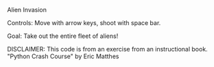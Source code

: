 Alien Invasion

Controls: Move with arrow keys, shoot with space bar.

Goal: Take out the entire fleet of aliens!

DISCLAIMER: This code is from an exercise from an instructional book.
"Python Crash Course" by Eric Matthes
